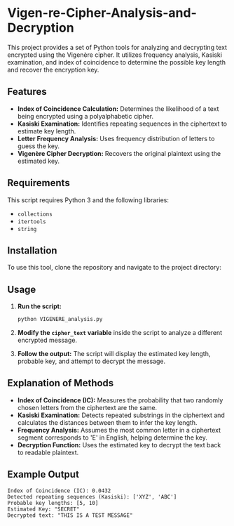 # Vigen-re-Cipher-Analysis-and-Decryption

This project provides a set of Python tools for analyzing and decrypting text encrypted using the Vigenère cipher. It utilizes frequency analysis, Kasiski examination, and index of coincidence to determine the possible key length and recover the encryption key.

## Features

- **Index of Coincidence Calculation:** Determines the likelihood of a text being encrypted using a polyalphabetic cipher.
- **Kasiski Examination:** Identifies repeating sequences in the ciphertext to estimate key length.
- **Letter Frequency Analysis:** Uses frequency distribution of letters to guess the key.
- **Vigenère Cipher Decryption:** Recovers the original plaintext using the estimated key.

## Requirements

This script requires Python 3 and the following libraries:

- `collections`
- `itertools`
- `string`

## Installation

To use this tool, clone the repository and navigate to the project directory:

## Usage

1. **Run the script:**
   ```sh
   python VIGENERE_analysis.py
   ```

2. **Modify the `cipher_text` variable** inside the script to analyze a different encrypted message.

3. **Follow the output:** The script will display the estimated key length, probable key, and attempt to decrypt the message.

## Explanation of Methods

- **Index of Coincidence (IC):** Measures the probability that two randomly chosen letters from the ciphertext are the same.
- **Kasiski Examination:** Detects repeated substrings in the ciphertext and calculates the distances between them to infer the key length.
- **Frequency Analysis:** Assumes the most common letter in a ciphertext segment corresponds to 'E' in English, helping determine the key.
- **Decryption Function:** Uses the estimated key to decrypt the text back to readable plaintext.

## Example Output

```
Index of Coincidence (IC): 0.0432
Detected repeating sequences (Kasiski): ['XYZ', 'ABC']
Probable key lengths: [5, 10]
Estimated Key: "SECRET"
Decrypted text: "THIS IS A TEST MESSAGE"
```

